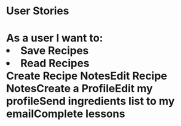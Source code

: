<h1>User Stories<h1>
As a user I want to:
<li>Save Recipes</li>
<li>Read Recipes</li
<li>Create Recipe Notes</li
<li>Edit Recipe Notes</li
<li>Create a Profile</li
<li>Edit my profile</li
<li>Send ingredients list to my email</li
<li>Complete lessons</li
